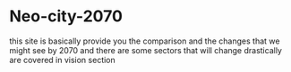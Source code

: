 # Neo-city-2070
this site is basically provide you the comparison and the changes that we might see by 2070 and there are some sectors that will change drastically are covered in vision section 
